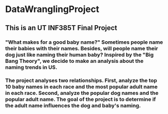 # DataWranglingProject
## This is an UT INF385T Final Project

### "What makes for a good baby name?" Sometimes people name their babies with their names. Besides, will people name their dog just like naming their human baby? Inspired by the "Big Bang Theory", we decide to make an analysis about the naming trends in US.

### The project analyses two relationships. First, analyze the top 10 baby names in each race and the most popular adult name in each race. Second, analyze the popular dog names and the popular adult name. The goal of the project is to determine if the adult name influences the dog and baby's naming.

